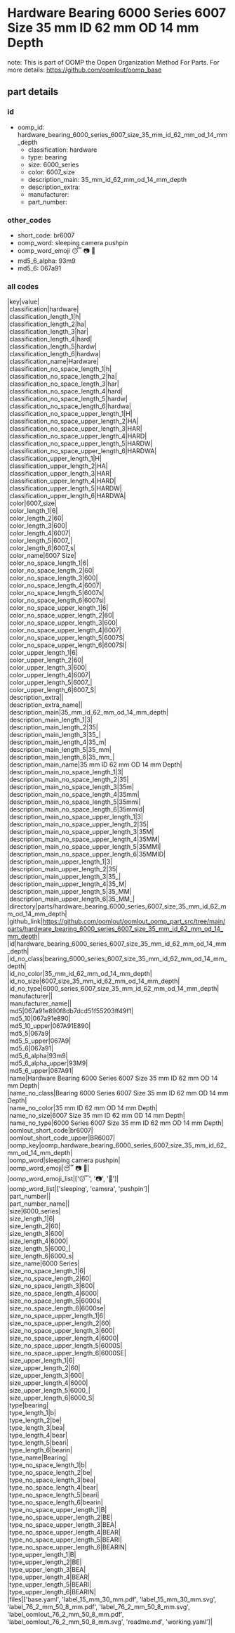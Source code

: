 # Hardware Bearing 6000 Series 6007 Size 35 mm ID 62 mm OD 14 mm Depth  

note: This is part of OOMP the Oopen Organization Method For Parts. For more details: https://github.com/oomlout/oomp_base

##  part details





### id
* oomp_id: hardware_bearing_6000_series_6007_size_35_mm_id_62_mm_od_14_mm_depth
  * classification: hardware
  * type: bearing
  * size: 6000_series
  * color: 6007_size
  * description_main: 35_mm_id_62_mm_od_14_mm_depth
  * description_extra: 
  * manufacturer: 
  * part_number: 

### other_codes
* short_code: br6007
* oomp_word: sleeping camera pushpin
* oomp_word_emoji :sleeping: :camera: :pushpin:
* md5_6_alpha: 93m9
* md5_6: 067a91

### all codes 
|key|value|  
|classification|hardware|  
|classification_length_1|h|  
|classification_length_2|ha|  
|classification_length_3|har|  
|classification_length_4|hard|  
|classification_length_5|hardw|  
|classification_length_6|hardwa|  
|classification_name|Hardware|  
|classification_no_space_length_1|h|  
|classification_no_space_length_2|ha|  
|classification_no_space_length_3|har|  
|classification_no_space_length_4|hard|  
|classification_no_space_length_5|hardw|  
|classification_no_space_length_6|hardwa|  
|classification_no_space_upper_length_1|H|  
|classification_no_space_upper_length_2|HA|  
|classification_no_space_upper_length_3|HAR|  
|classification_no_space_upper_length_4|HARD|  
|classification_no_space_upper_length_5|HARDW|  
|classification_no_space_upper_length_6|HARDWA|  
|classification_upper_length_1|H|  
|classification_upper_length_2|HA|  
|classification_upper_length_3|HAR|  
|classification_upper_length_4|HARD|  
|classification_upper_length_5|HARDW|  
|classification_upper_length_6|HARDWA|  
|color|6007_size|  
|color_length_1|6|  
|color_length_2|60|  
|color_length_3|600|  
|color_length_4|6007|  
|color_length_5|6007_|  
|color_length_6|6007_s|  
|color_name|6007 Size|  
|color_no_space_length_1|6|  
|color_no_space_length_2|60|  
|color_no_space_length_3|600|  
|color_no_space_length_4|6007|  
|color_no_space_length_5|6007s|  
|color_no_space_length_6|6007si|  
|color_no_space_upper_length_1|6|  
|color_no_space_upper_length_2|60|  
|color_no_space_upper_length_3|600|  
|color_no_space_upper_length_4|6007|  
|color_no_space_upper_length_5|6007S|  
|color_no_space_upper_length_6|6007SI|  
|color_upper_length_1|6|  
|color_upper_length_2|60|  
|color_upper_length_3|600|  
|color_upper_length_4|6007|  
|color_upper_length_5|6007_|  
|color_upper_length_6|6007_S|  
|description_extra||  
|description_extra_name||  
|description_main|35_mm_id_62_mm_od_14_mm_depth|  
|description_main_length_1|3|  
|description_main_length_2|35|  
|description_main_length_3|35_|  
|description_main_length_4|35_m|  
|description_main_length_5|35_mm|  
|description_main_length_6|35_mm_|  
|description_main_name|35 mm ID 62 mm OD 14 mm Depth|  
|description_main_no_space_length_1|3|  
|description_main_no_space_length_2|35|  
|description_main_no_space_length_3|35m|  
|description_main_no_space_length_4|35mm|  
|description_main_no_space_length_5|35mmi|  
|description_main_no_space_length_6|35mmid|  
|description_main_no_space_upper_length_1|3|  
|description_main_no_space_upper_length_2|35|  
|description_main_no_space_upper_length_3|35M|  
|description_main_no_space_upper_length_4|35MM|  
|description_main_no_space_upper_length_5|35MMI|  
|description_main_no_space_upper_length_6|35MMID|  
|description_main_upper_length_1|3|  
|description_main_upper_length_2|35|  
|description_main_upper_length_3|35_|  
|description_main_upper_length_4|35_M|  
|description_main_upper_length_5|35_MM|  
|description_main_upper_length_6|35_MM_|  
|directory|parts/hardware_bearing_6000_series_6007_size_35_mm_id_62_mm_od_14_mm_depth|  
|github_link|https://github.com/oomlout/oomlout_oomp_part_src/tree/main/parts/hardware_bearing_6000_series_6007_size_35_mm_id_62_mm_od_14_mm_depth|  
|id|hardware_bearing_6000_series_6007_size_35_mm_id_62_mm_od_14_mm_depth|  
|id_no_class|bearing_6000_series_6007_size_35_mm_id_62_mm_od_14_mm_depth|  
|id_no_color|35_mm_id_62_mm_od_14_mm_depth|  
|id_no_size|6007_size_35_mm_id_62_mm_od_14_mm_depth|  
|id_no_type|6000_series_6007_size_35_mm_id_62_mm_od_14_mm_depth|  
|manufacturer||  
|manufacturer_name||  
|md5|067a91e890f8db7dcd51f55203ff49f1|  
|md5_10|067a91e890|  
|md5_10_upper|067A91E890|  
|md5_5|067a9|  
|md5_5_upper|067A9|  
|md5_6|067a91|  
|md5_6_alpha|93m9|  
|md5_6_alpha_upper|93M9|  
|md5_6_upper|067A91|  
|name|Hardware Bearing 6000 Series 6007 Size 35 mm ID 62 mm OD 14 mm Depth|  
|name_no_class|Bearing 6000 Series 6007 Size 35 mm ID 62 mm OD 14 mm Depth|  
|name_no_color|35 mm ID 62 mm OD 14 mm Depth|  
|name_no_size|6007 Size 35 mm ID 62 mm OD 14 mm Depth|  
|name_no_type|6000 Series 6007 Size 35 mm ID 62 mm OD 14 mm Depth|  
|oomlout_short_code|br6007|  
|oomlout_short_code_upper|BR6007|  
|oomp_key|oomp_hardware_bearing_6000_series_6007_size_35_mm_id_62_mm_od_14_mm_depth|  
|oomp_word|sleeping camera pushpin|  
|oomp_word_emoji|:sleeping: :camera: :pushpin:|  
|oomp_word_emoji_list|[':sleeping:', ':camera:', ':pushpin:']|  
|oomp_word_list|['sleeping', 'camera', 'pushpin']|  
|part_number||  
|part_number_name||  
|size|6000_series|  
|size_length_1|6|  
|size_length_2|60|  
|size_length_3|600|  
|size_length_4|6000|  
|size_length_5|6000_|  
|size_length_6|6000_s|  
|size_name|6000 Series|  
|size_no_space_length_1|6|  
|size_no_space_length_2|60|  
|size_no_space_length_3|600|  
|size_no_space_length_4|6000|  
|size_no_space_length_5|6000s|  
|size_no_space_length_6|6000se|  
|size_no_space_upper_length_1|6|  
|size_no_space_upper_length_2|60|  
|size_no_space_upper_length_3|600|  
|size_no_space_upper_length_4|6000|  
|size_no_space_upper_length_5|6000S|  
|size_no_space_upper_length_6|6000SE|  
|size_upper_length_1|6|  
|size_upper_length_2|60|  
|size_upper_length_3|600|  
|size_upper_length_4|6000|  
|size_upper_length_5|6000_|  
|size_upper_length_6|6000_S|  
|type|bearing|  
|type_length_1|b|  
|type_length_2|be|  
|type_length_3|bea|  
|type_length_4|bear|  
|type_length_5|beari|  
|type_length_6|bearin|  
|type_name|Bearing|  
|type_no_space_length_1|b|  
|type_no_space_length_2|be|  
|type_no_space_length_3|bea|  
|type_no_space_length_4|bear|  
|type_no_space_length_5|beari|  
|type_no_space_length_6|bearin|  
|type_no_space_upper_length_1|B|  
|type_no_space_upper_length_2|BE|  
|type_no_space_upper_length_3|BEA|  
|type_no_space_upper_length_4|BEAR|  
|type_no_space_upper_length_5|BEARI|  
|type_no_space_upper_length_6|BEARIN|  
|type_upper_length_1|B|  
|type_upper_length_2|BE|  
|type_upper_length_3|BEA|  
|type_upper_length_4|BEAR|  
|type_upper_length_5|BEARI|  
|type_upper_length_6|BEARIN|  
|files|['base.yaml', 'label_15_mm_30_mm.pdf', 'label_15_mm_30_mm.svg', 'label_76_2_mm_50_8_mm.pdf', 'label_76_2_mm_50_8_mm.svg', 'label_oomlout_76_2_mm_50_8_mm.pdf', 'label_oomlout_76_2_mm_50_8_mm.svg', 'readme.md', 'working.yaml']|  

